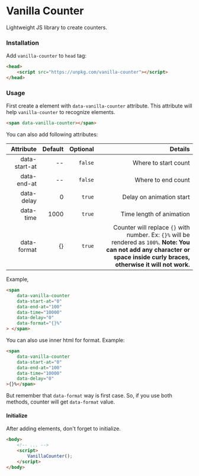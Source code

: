 # Vanilla Counter

Lightweight JS library to create counters.

### Installation

Add `vanilla-counter` to `head` tag:

```html
<head>
    <script src="https://unpkg.com/vanilla-counter"></script>
</head>
```

### Usage

First create a element with `data-vanilla-counter` attribute. This attribute will help `vanilla-counter` to recognize elements.

```html
<span data-vanilla-counter></span>
```

You can also add following attributes:

| Attribute | Default | Optional | Details |
| --------: | ------: | ----------: | -------: |
| data-start-at | -- | `false` | Where to start count |
| data-end-at | -- | `false` | Where to end count |
| data-delay | 0 | `true` | Delay on animation start |
| data-time | 1000 | `true` | Time length of animation |
| data-format | {} | `true` | Counter will replace `{}` with number. Ex: `{}%` will be rendered as `100%`. **Note: You can not add any character or space inside curly braces, otherwise it will not work.**

Example,

```html
<span 
    data-vanilla-counter 
    data-start-at="0" 
    data-end-at="100" 
    data-time="10000" 
    data-delay="0" 
    data-format="{}%"
> </span>
```

You can also use inner html for format. Example:

```html
<span 
    data-vanilla-counter 
    data-start-at="0" 
    data-end-at="100" 
    data-time="10000" 
    data-delay="0"
>{}%</span>
```

But remember that `data-format` way is first case. So, if you use both methods, counter will get `data-format` value.

#### Initialize

After adding elements, don't forget to initialize.

```html
<body>
    <!-- ... -->
    <script>
        VanillaCounter();
    </script>
</body>
```
